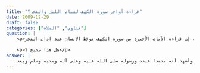 ```yaml
---
title: "قراءة أواخر سورة الكهف لقيام الليل والفجر؟"
date: 2009-12-29
draft: false
categories: ["فتاوى", "الصلاة"]
question: |
    <p>قرأت في قصة إن قراءة الآيات الأخيرة من سورة الكهف توقظ الانسان عند اذان الفجر ..</p>
    
    <p>هل هذا صحيح ؟</p>
answer: |
    الحمد لله وحده وأشهد أن لا إله إلا الله وحده لا شريك له وأشهد أنه محمدا عبده ورسوله صلى الله عليه وعلى آله وصحبه وسلم وبعد : <BR>لم يثبت في حديث مرفوع عن النبي صلى الله عليه وسلم ذلك وقد روى الدارمي قال حدثنا محمد بن كثير عن الأوزاعي عن عبدة عن زر بن حبيش قال : ((من قرأ آخر سورة الكهف لساعة يريد يقوم من الليل قامها قال عبدة فجربناه فوجدناه كذلك )) . وهو أثر موقوف وإسناده ضعيف <BR>وقد روي في ذلك أيضا أثر عن ابن عباس رضي الله عنه عند الثعلبي وهو لايثبت . <BR>وعن عائشة رضي الله عنها أخرجه ابن مردويه فى تفسيره وهو ضعيف . <BR>فلا يصح العمل بمثل هذا لأنه لم يثبت لا في السنة ولا عن الصحابة رضي الله عنهم. <BR>وما جاء في السنة من الأذكار قبل النوم غنيةفي ذلك . والله أعلم .
---
```


